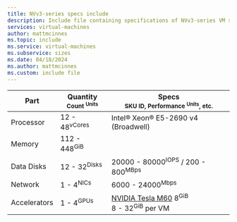 ```yaml
---
title: NVv3-series specs include
description: Include file containing specifications of NVv3-series VM sizes.
services: virtual-machines
author: mattmcinnes
ms.topic: include
ms.service: virtual-machines
ms.subservice: sizes
ms.date: 04/18/2024
ms.author: mattmcinnes
ms.custom: include file
---
```

| Part | Quantity <br><sup>Count <sup>Units | Specs <br><sup>SKU ID, Performance <sup>Units</sup>, etc.  |
|---|---|---|
| Processor        | 12 - 48<sup>vCores   | Intel® Xeon® E5-2690 v4 (Broadwell)            |
| Memory           | 112 - 448<sup>GiB    |                                                |
| Data Disks       | 12 - 32<sup>Disks     | 20000 - 80000<sup>IOPS</sup> / 200 - 800<sup>MBps |
| Network          | 1 - 4<sup>NICs       |  6000 - 24000<sup>Mbps                         |
| Accelerators     | 1 - 4<sup>GPUs</sup> | [NVIDIA Tesla M60](https://images.nvidia.com/content/tesla/pdf/188417-Tesla-M60-DS-A4-fnl-Web.pdf) 8<sup>GiB </sup> <br> 8 - 32<sup>GiB</sup> per VM|
